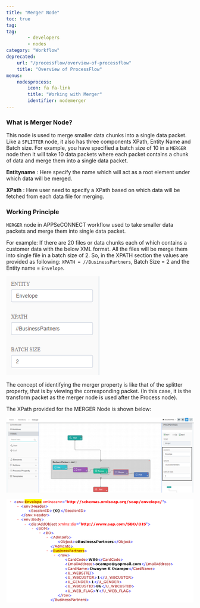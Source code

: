 ```yaml
---
title: "Merger Node"
toc: true
tag: 
tag: 
        - developers
        - nodes
category: "Workflow"
deprecated: 
    url: "/processflow/overview-of-processflow"
    title: "Overview of ProcessFlow"
menus: 
    nodesprocess:
        icon: fa fa-link
        title: "Working with Merger" 
        identifier: nodemerger
---
```


### What is Merger Node?

This node is used to merge smaller data chunks into a single data packet. Like a `SPLITTER` node, it also has three components XPath, Entity Name and Batch size. For example, you have specified a batch size of 10 in a `MERGER` node then it will take 10 data packets where each packet contains a chunk of data and merge them into a single data packet.

**Entityname** : Here specify the name which will act as a root element under which data will be merged.

**XPath** : Here user need to specify a XPath based on which data will be fetched from each data file for merging.

### Working Principle

`MERGER` node in APPSeCONNECT workflow used to take smaller data packets and merge them into single data packet.

For example: If there are 20 files or data chunks each of which contains a customer data with the below XML format. All the files will be merge them into single file in a batch size of 2. So, in the XPATH section the values are provided as following:
 `XPATH = //BusinessPartners`, Batch Size = 2 and the Entity name = `Envelope`.

![Merger2](/staticfiles/workflow-management/media/Merger/Merger2.png)

The concept of identifying the merger property is like that of the splitter property, that is by viewing the corresponding packet. 
(In this case, it is the transform packet as the merger node is used after the Process node).

The XPath provided for the MERGER Node is shown below:

![Merger3](/staticfiles/workflow-management/media/Merger/Merger3.png)

![Merger4](/staticfiles/workflow-management/media/Merger/Merger4.png)

